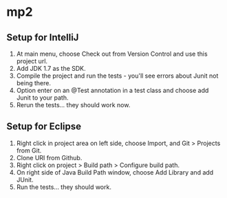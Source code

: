 # mp2

## Setup for IntelliJ
1. At main menu, choose Check out from Version Control and use this project url.
2. Add JDK 1.7 as the SDK.
3. Compile the project and run the tests - you'll see errors about Junit not being there.
4. Option enter on an @Test annotation in a test class and choose add Junit to your path.
5. Rerun the tests... they should work now.

## Setup for Eclipse
1. Right click in project area on left side, choose Import, and Git > Projects from Git.
2. Clone URI from Github.
3. Right click on project > Build path > Configure build path.
4. On right side of Java Build Path window, choose Add Library and add JUnit.
5. Run the tests... they should work.
